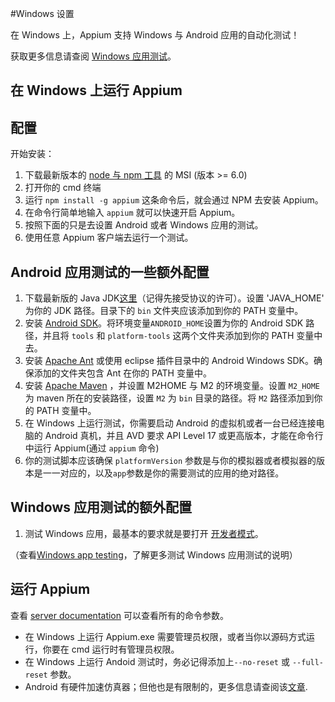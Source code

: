 #Windows 设置

在 Windows 上，Appium 支持 Windows 与 Android 应用的自动化测试！

获取更多信息请查阅 [Windows 应用测试](/docs/en/writing-running-appium/windows-app-testing.md)。

## 在 Windows 上运行 Appium

## 配置

开始安装：

   1. 下载最新版本的 [node 与 npm 工具](https://nodejs.org/download/release/v6.3.0/node-v6.3.0-x64.msi) 的 MSI (版本 >= 6.0)
   2. 打开你的 cmd 终端
   3. 运行 `npm install -g appium` 这条命令后，就会通过 NPM 去安装 Appium。
   4. 在命令行简单地输入 `appium` 就可以快速开启 Appium。
   5. 按照下面的只是去设置 Android 或者 Windows 应用的测试。
   6. 使用任意 Appium 客户端去运行一个测试。

## Android 应用测试的一些额外配置

   1. 下载最新版的 Java JDK[这里](http://www.oracle.com/technetwork/java/javase/downloads/jdk8-downloads-2133151.html)（记得先接受协议的许可）。设置 'JAVA_HOME' 为你的 JDK 路径。目录下的 `bin` 文件夹应该添加到你的 PATH 变量中。 
   2. 安装 [Android SDK](http://developer.android.com/sdk/index.html)。将环境变量`ANDROID_HOME`设置为你的 Android SDK 路径，并且将 `tools` 和 `platform-tools` 这两个文件夹添加到你的 PATH 变量中去。
   3. 安装 [Apache Ant](http://ant.apache.org/bindownload.cgi) 或使用 eclipse 插件目录中的 Android Windows SDK。确保添加的文件夹包含 Ant 在你的 PATH 变量中。
   4. 安装 [Apache Maven](http://maven.apache.org/download.cgi) ，并设置 M2HOME 与 M2 的环境变量。设置 `M2_HOME` 为 maven 所在的安装路径，设置 `M2` 为 `bin` 目录的路径。将 `M2` 路径添加到你的 PATH 变量中。
   5. 在 Windows 上运行测试，你需要启动 Android 的虚拟机或者一台已经连接电脑的 Android 真机，并且 AVD 要求 API Level 17 或更高版本，才能在命令行中运行 Appium(通过 `appium` 命令)
   6. 你的测试脚本应该确保 `platformVersion` 参数是与你的模拟器或者模拟器的版本是一一对应的，以及`app`参数是你的需要测试的应用的绝对路径。

## Windows 应用测试的额外配置

   1. 测试 Windows 应用，最基本的要求就是要打开 [开发者模式](https://msdn.microsoft.com/en-us/windows/uwp/get-started/enable-your-device-for-development)。

  （查看[Windows app testing](/docs/en/writing-running-appium/windows-app-testing.md)，了解更多测试 Windows 应用测试的说明）

## 运行 Appium

查看 [server documentation](/docs/en/writing-running-appium/server-args.md) 可以查看所有的命令参数。

* 在 Windows 上运行 Appium.exe 需要管理员权限，或者当你以源码方式运行，你要在 cmd 运行时有管理员权限。
* 在 Windows 上运行 Andoid 测试时，务必记得添加上`--no-reset` 或 `--full-reset` 参数。 
* Android 有硬件加速仿真器；但他也是有限制的，更多信息请查阅该[文章](/docs/en/appium-setup/android-hax-emulator.md).
